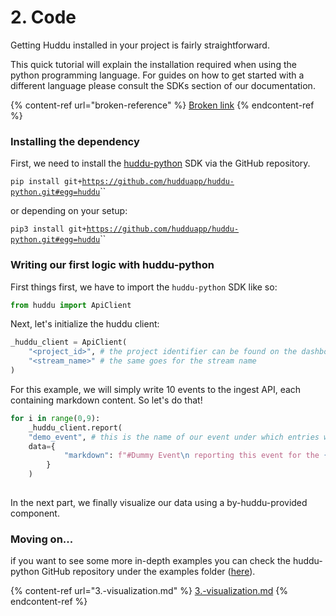 # 2. Code

Getting Huddu installed in your project is fairly straightforward.

This quick tutorial will explain the installation required when using the python programming language. For guides on how to get started with a different language please consult the SDKs section of our documentation.

{% content-ref url="broken-reference" %}
[Broken link](broken-reference)
{% endcontent-ref %}

### Installing the dependency

First, we need to install the [huddu-python](https://github.com/hudduapp/huddu-python) SDK via the GitHub repository.

`pip install git+`[`https://github.com/hudduapp/huddu-python.git#egg=huddu`](https://github.com/hudduapp/huddu-python.git#egg=huddu)``

or depending on your setup:

`pip3 install git+`[`https://github.com/hudduapp/huddu-python.git#egg=huddu`](https://github.com/hudduapp/huddu-python.git#egg=huddu)``

### Writing our first logic with huddu-python

First things first, we have to import the `huddu-python` SDK like so:

```python
from huddu import ApiClient
```

Next, let's initialize the huddu client:&#x20;

```python
_huddu_client = ApiClient(
    "<project_id>", # the project identifier can be found on the dashboard 
    "<stream_name>" # the same goes for the stream name
)
```



For this example, we will simply write 10 events to the ingest API, each containing markdown content. So let's do that!

```python
for i in range(0,9):
    _huddu_client.report(
    "demo_event", # this is the name of our event under which entries will be displayed on the dashboard
    data={
            "markdown": f"#Dummy Event\n reporting this event for the {i}th time!"
        }
    )
    
```

In the next part, we finally visualize our data using a by-huddu-provided component.

### Moving on...

if you want to see some more in-depth examples you can check the huddu-python GitHub repository under the examples folder ([here](https://github.com/hudduapp/huddu-python/tree/main/examples)).

{% content-ref url="3.-visualization.md" %}
[3.-visualization.md](3.-visualization.md)
{% endcontent-ref %}
